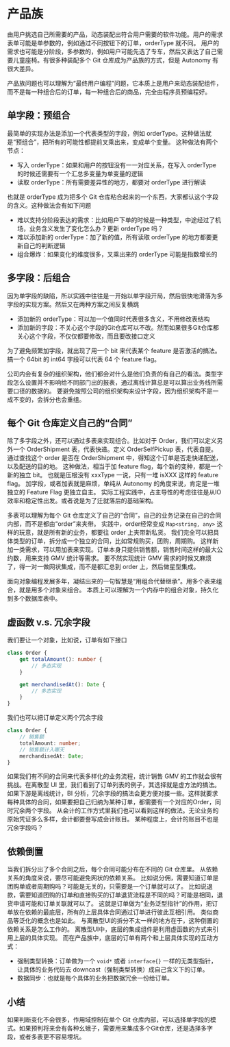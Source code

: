 # 产品族

由用户挑选自己所需要的产品，动态装配出符合用户需要的软件功能。用户的需求表单可能是单参数的，例如通过不同按钮下的订单，orderType 就不同。
用户的需求也可能是分阶段，多参数的，例如用户可能先选了专车，然后又表达了自己需要儿童座椅。有很多种装配多个 Git 仓库成为产品族的方式，但是 Autonomy 有很大差异。

产品族问题也可以理解为“最终用户编程”问题，它本质上是用户来动态装配组件，而不是每一种组合后的订单，每一种组合后的商品，完全由程序员预编程好。

## 单字段：预组合

最简单的实现办法是添加一个代表类型的字段，例如 orderType。这种做法就是“预组合”，把所有的可能性都提前叉乘出来，变成单个变量。
这种做法有两个节点：

* 写入 orderType：如果和用户的按钮没有一一对应关系，在写入 orderType 的时候还需要有一个汇总多变量为单变量的逻辑
* 读取 orderType：所有需要差异性的地方，都要对 orderType 进行解读

也就是 orderType 成为把多个 Git 仓库粘合起来的一个东西，大家都认这个字段的含义。这种做法会有如下问题

* 难以支持分阶段表达的需求：比如用户下单的时候是一种类型，中途经过了机场，业务含义发生了变化怎么办？更新 orderType 吗？
* 难以添加新的 orderType：加了新的值，所有读取 orderType 的地方都要更新自己的判断逻辑
* 组合爆炸：如果变化的维度很多，叉乘出来的 orderType 可能是指数增长的

## 多字段：后组合

因为单字段的缺陷，所以实践中往往是一开始以单字段开局，然后很快地滑落为多字段的实现方案。然后又在两种方案之间反复横跳

* 添加新的 orderType：可以加一个值同时代表很多含义，不用修改表结构
* 添加新的字段：不关心这个字段的Git仓库可以不改。然而如果很多Git仓库都关心这个字段，不仅仅都要修改，而且要改接口定义

为了避免频繁加字段，就出现了用一个 bit 来代表某个 feature 是否激活的搞法。搞一个 64bit 的 int64 字段可以代表 64 个 feature flag。

公司内会有复杂的组织架构，他们都会对什么是他们负责的有自己的看法。类型字段怎么设置并不影响给不同部门出的报表，通过离线计算总是可以算出业务线所需要口径的数据的。
要避免按照公司的组织架构来设计字段，因为组织架构不是一成不变的，会拆分也会重组。

## 每个 Git 仓库定义自己的“合同”

除了多字段之外，还可以通过多表来实现组合。比如对于 Order，我们可以定义另外一个 OrderShipment 表，代表快递。定义 OrderSelfPickup 表，代表自提。
通过查找这个 order 是否在 OrderShipment 中，得知这个订单是否走快递配送，以及配送的目的地。
这种做法，相当于加 feature flag，每个新的变种，都是一个新的独立 bit。
也就是压根没有 xxxType 一说，只有一堆 isXXX 这样的 feature flag。
加字段，或者加表就是麻烦，单纯从 Autonomy 的角度来说，肯定是一堆独立的 Feature Flag 更独立自主。
实际工程实践中，占主导性的考虑往往是从IO效率和稳定性出发。或者说是为了迁就落后的基础架构。

多表可以理解为每个 Git 仓库定义了自己的“合同”，自己的业务记录在自己的合同内部，而不是都由“order”来夹带。
实践中，order经常变成 `Map<string, any>` 这样的玩意，就是所有新的业务，都要往 order 上夹带新私货。
我们完全可以把具体类型的订单，拆分成一个独立的合同，比如常规购买，团购，周期购。
这样新加一类需求，可以用加表来实现。订单本身只提供销售额，销售时间这样的最大公约数，用来支持 GMV 统计等需求。
要不然实现统计 GMV 需求的时候又麻烦了，得一对一做网状集成，而不是都汇总到 order 上，然后做星型集成。

面向对象编程发展多年，凝结出来的一句智慧是“用组合代替继承”。用多个表来组合，就是用多个对象来组合。
本质上可以理解为一个内存中的组合对象，持久化到多个数据库表中。

## 虚函数 v.s. 冗余字段

我们要让一个对象，比如说，订单有如下接口

```ts
class Order {
    get totalAmount(): number {
        // 多态实现
    }

    get merchandisedAt(): Date {
        // 多态实现
    }
}
```

我们也可以把订单定义两个冗余字段

```ts
class Order {
    // 销售额
    totalAmount: number;
    // 销售额计入哪天
    merchandisedAt: Date;
}
```

如果我们有不同的合同来代表多样化的业务流程，统计销售 GMV 的工作就会很有挑战。在离散型 UI 里，我们看到了订单列表的例子，其选择就是虚方法的搞法。
如果下游是离线统计，BI 分析，冗余字段的搞法会更方便对接一些。这样就要求每种具体的合同，如果要把自己归纳为某种订单，都需要有一个对应的Order，同时冗余两个字段。
从会计的工作方式里我们也可以看到这样的做法。无论业务的原始凭证多么多样，会计都要誊写成会计账目。
某种程度上，会计的账目不也是冗余字段吗？

## 依赖倒置

当我们拆分出了多个合同之后，每个合同可能分布在不同的 Git 仓库里。
从依赖关系的角度来说，要尽可能避免网状的依赖关系。
比如说分佣，需要知道订单是团购单或者周期购吗？可能是无关的，只需要是一个订单就可以了。
比如说退款，需要知道团购的订单和直接购买的订单退货流程是不同的吗？可能是相同，退货申请可能和订单关联就可以了。
这就是订单做为“业务泛型指针”的作用，把订单放在依赖的最底层，所有的上层具体合同通过订单进行彼此互相引用。
类似商品等泛化的概念也是如此。
与离散型UI的拆分不太一样的地方在于，这种倒置的依赖关系是怎么工作的。
离散型UI中，底层的集成组件是利用虚函数的方式来引用上层的具体实现。
而在产品族中，底层的订单有两个和上层具体实现的互动方式：

* 强制类型转换：订单做为一个 `void*` 或者 `interface{}` 一样的无类型指针，让具体的业务代码去 downcast（强制类型转换）成自己含义下的订单。
* 数据同步：也就是每个具体的业务把数据冗余一份给订单。

## 小结

如果判断变化不会很多，作用域控制在单个 Git 仓库内部，可以选择单字段的模式。如果预判将来会有各种幺蛾子，需要用来集成多个Git仓库，还是选择多字段，或者多表更不容易埋坑。